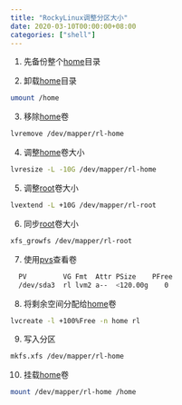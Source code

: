 ```yaml
---
title: "RockyLinux调整分区大小"
date: 2020-03-10T00:00:00+08:00
categories: ["shell"]
---
```


1. 先备份整个[home]()目录

2. 卸载[home]()目录
```sh
umount /home
```

3. 移除[home]()卷
```sh
lvremove /dev/mapper/rl-home
```

4. 调整[home]()卷大小
```sh
lvresize -L -10G /dev/mapper/rl-home
```

5. 调整[root]()卷大小
```sh
lvextend -L +10G /dev/mapper/rl-root
```

6. 同步[root]()卷大小
```sh
xfs_growfs /dev/mapper/rl-root
```

7. 使用[pvs]()查看卷
```sh
  PV         VG Fmt  Attr PSize    PFree
  /dev/sda3  rl lvm2 a--  <120.00g    0
```

8. 将剩余空间分配给[home]()卷
```sh
lvcreate -l +100%Free -n home rl
```

9. 写入分区
```sh
mkfs.xfs /dev/mapper/rl-home
```

10. 挂载[home]()卷
```sh
mount /dev/mapper/rl-home /home
```
